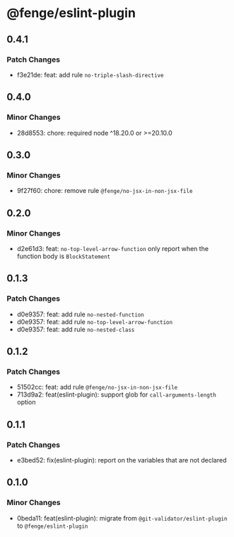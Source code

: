 # @fenge/eslint-plugin

## 0.4.1

### Patch Changes

- f3e21de: feat: add rule `no-triple-slash-directive`

## 0.4.0

### Minor Changes

- 28d8553: chore: required node ^18.20.0 or >=20.10.0

## 0.3.0

### Minor Changes

- 9f27f60: chore: remove rule `@fenge/no-jsx-in-non-jsx-file`

## 0.2.0

### Minor Changes

- d2e61d3: feat: `no-top-level-arrow-function` only report when the function body is `BlockStatement`

## 0.1.3

### Patch Changes

- d0e9357: feat: add rule `no-nested-function`
- d0e9357: feat: add rule `no-top-level-arrow-function`
- d0e9357: feat: add rule `no-nested-class`

## 0.1.2

### Patch Changes

- 51502cc: feat: add rule `@fenge/no-jsx-in-non-jsx-file`
- 713d9a2: feat(eslint-plugin): support glob for `call-arguments-length` option

## 0.1.1

### Patch Changes

- e3bed52: fix(eslint-plugin): report on the variables that are not declared

## 0.1.0

### Minor Changes

- 0beda11: feat(eslint-plugin): migrate from `@git-validator/eslint-plugin` to `@fenge/eslint-plugin`
